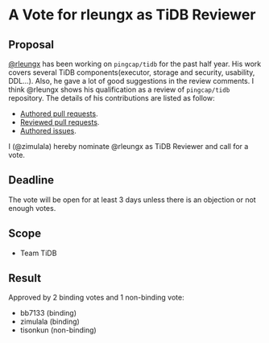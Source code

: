 # A Vote for rleungx as TiDB Reviewer

## Proposal

[@rleungx](https://github.com/rleungx) has been working on `pingcap/tidb` for the past half year. His work covers several TiDB components(executor, storage and security, usability, DDL…). Also, he gave a lot of good suggestions in the review comments. I think @rleungx shows his qualification as a review of `pingcap/tidb` repository. The details of his contributions are listed as follow:

* [Authored pull requests](https://github.com/pingcap/tidb/commits?author=rleungx).
* [Reviewed pull requests](https://github.com/pingcap/tidb/pulls?q=is%3Apr+reviewed-by%3Arleungx).
* [Authored issues](https://github.com/pingcap/tidb/issues?q=is%3Aissue+author%3Arleungx).

I (@zimulala) hereby nominate @rleungx as TiDB Reviewer and call for a vote.

## Deadline

The vote will be open for at least 3 days unless there is an objection or not enough votes.

## Scope

* Team TiDB

## Result

Approved by 2 binding votes and 1 non-binding vote:

* bb7133 (binding)
* zimulala (binding)
* tisonkun (non-binding)
